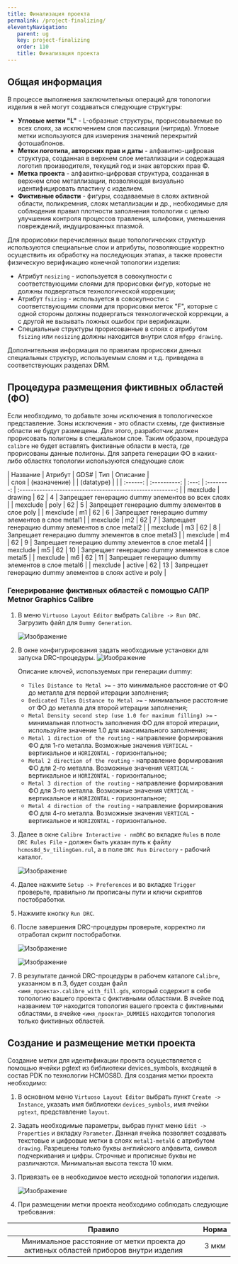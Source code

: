 ```yaml
---
title: Финализация проекта
permalink: /project-finalizing/
eleventyNavigation:
   parent: ug
   key: project-finalizing
   order: 110
   title: Финализация проекта
---
```



## Общая информация

В процессе выполнения заключительных операций для топологии изделия в ней могут создаваться следующие структуры:

- **Угловые метки "L"** - L-образные структуры, прорисовываемые во всех слоях, за исключением слоя пассивации (нитрида). Угловые метки используются для измерения значений перекрытий фотошаблонов.
- **Метки логотипа, авторских прав и даты** - алфавитно-цифровая структура, созданная в верхнем слое металлизации и содержащая логотип производителя, текущий год и знак авторских прав ©.
- **Метка проекта** - алфавитно-цифровая структура, созданная в верхнем слое металлизации, позволяющая визуально идентифицировать пластину с изделием.
- **Фиктивные области** - фигуры, создаваемые в слоях активной области, поликремния, слоях металлизации и др., необходимые для соблюдения правил плотности заполнения топологии с целью улучшения контроля процессов травления, шлифовки, уменьшения повреждений, индуцированных плазмой.

Для прорисовки перечисленных выше топологических структур используются специальные слои и атрибуты, позволяющие корректно осуществить их обработку на последующих этапах, а также провести физическую верификацию конечной топологии изделия:

- Атрибут `nosizing` - используется в совокупности с соответствующими слоями для прорисовки фигур, которые не должны подвергаться технологической коррекции;
- Атрибут `fsizing` - используется в совокупности с соответствующими слоями для прорисовки меток "F", которые с одной стороны должны подвергаться технологической коррекции, а с другой не вызывать ложных ошибок при верификации.
- Специальные структуры прорисованные в слоях с атрибутом `fsizing` или `nosizing` должны находится внутри слоя `mfgpp drawing`.

Дополнительная информация по правилам прорисовки данных специальных структур, используемым слоям и т.д. приведена в соответствующих разделах DRM.

## Процедура размещения фиктивных областей (ФО)

Если необходимо, то добавьте зоны исключения в топологическое представление. Зоны исключения - это области схемы, где фиктивные области не будут размещены. Для этого, разработчик должен прорисовать полигоны в специальном слое. Таким образом, процедура `calibre` не будет вставлять фиктивные области в места, где прорисованы данные полигоны.
Для запрета генерации ФО в каких-либо областях топологии используются следующие слои:

| Название |    Атрибут   | GDS#  |     Тип    |                         Описание                          |\
|   слоя   | (назначение) |       | (datatype) |                                                           |
| :------: | :----------: | :---: | :--------: | :-------------------------------------------------------: |
| mexclude |   drawing    |  62   |     4      |     Запрещает генерацию dummy элементов во всех слоях     |
| mexclude |     poly     |  62   |     5      |      Запрещает генерацию dummy элементов в слое poly      |
| mexclude |      m1      |  62   |     6      |     Запрещает генерацию dummy элементов в слое metal1     |
| mexclude |      m2      |  62   |     7      |     Запрещает генерацию dummy элементов в слое metal2     |
| mexclude |      m3      |  62   |     8      |     Запрещает генерацию dummy элементов в слое metal3     |
| mexclude |      m4      |  62   |     9      |     Запрещает генерацию dummy элементов в слое metal4     |
| mexclude |      m5      |  62   |     10     |     Запрещает генерацию dummy элементов в слое metal5     |
| mexclude |      m6      |  62   |     11     |     Запрещает генерацию dummy элементов в слое metal6     |
| mexclude |    active    |  62   |     13     | Запрещает генерацию dummy элементов в слоях active и poly |

### Генерирование фиктивных областей c помощью САПР Metnor Graphics Calibre

1. В меню `Virtuoso Layout Editor` выбрать `Calibre -> Run DRC`. Загрузить файл для `Dummy Generation`.

   ![Изображение](/content/images/ug/11_1.png)

2. В окне конфигурирования задать необходимые установки для запуска DRC-процедуры.
   ![Изображение](/content/images/ug/11_2.png)

   Описание ключей, используемых при генерации dummy:

   - `Tiles Distance to Metal >=` - это минимальное расстояние от ФО до металла для первой итерации заполнения;
   - `Dedicated Tiles Distance to Metal >=` - минимальное расстояние от ФО до металла для второй итерации заполнения;
   - `Metal Density second step (use 1.0 for maximum filling) >=` - минимальная плотность заполнения ФО для второй итерации, используйте значение 1.0 для максимального заполнения;
   - `Metal 1 direction of the routing` - направление формирования ФО для 1-го металла. Возможные значения `VERTICAL` - вертикальное и `HORIZONTAL` - горизонтальное;
   - `Metal 2 direction of the routing` - направление формирования ФО для 2-го металла. Возможные значения `VERTICAL` - вертикальное и `HORIZONTAL` - горизонтальное;
   - `Metal 3 direction of the routing` - направление формирования ФО для 3-го металла. Возможные значения `VERTICAL` - вертикальное и `HORIZONTAL` - горизонтальное;
   - `Metal 4 direction of the routing` - направление формирования ФО для 4-го металла. Возможные значения `VERTICAL` - вертикальное и `HORIZONTAL` - горизонтальное.

3. Далее в окне `Calibre Interactive - nmDRC` во вкладке `Rules`  в поле `DRC Rules File` - должен быть указан путь к файлу `hcmos8d_5v_tilingGen.rul`, а в поле `DRC Run Directory` - рабочий каталог.

   ![Изображение](/content/images/ug/11_3.png)

4. Далее нажмите `Setup -> Preferences` и во вкладке `Trigger` проверьте, правильно ли прописаны пути и ключи скриптов постобработки.
5. Нажмите кнопку `Run DRC`.
6. После завершения DRC-процедуры проверьте, корректно ли отработал скрипт постобработки.

   ![Изображение](/content/images/ug/11_4.png)

   ![Изображение](/content/images/ug/11_5.png)

7. В результате данной DRC-процедуры в рабочем каталоге `Calibre`, указанном в п.3, будет создан файл `<имя_проекта>.calibre_with_fill.gds`, который содержит в себе топологию вашего проекта с фиктивными областями. В ячейке под названием `TOP` находится топология вашего проекта с фиктивными областями, в ячейке `<имя_проекта>_DUMMIES` находится топология только фиктивных областей.

## Создание и размещение метки проекта

Создание метки для идентификации проекта осуществляется с помощью ячейки pgtext из библиотеки devices_symbols, входящей в состав PDK по технологии HCMOS8D.
Для создания метки проекта необходимо:

1. В основном меню `Virtuoso Layout Editor` выбрать пункт `Create -> Instance`, указать имя библиотеки `devices_symbols`, имя ячейки `pgtext`, представление `layout`.
2. Задать необходимые параметры, выбрав пункт меню `Edit -> Properties` и вкладку `Parameter`. Данная ячейка позволяет создавать текстовые и цифровые метки в слоях `metal1-metal6` с атрибутом `drawing`. Разрешены только буквы английского алфавита, символ подчеркивания и цифры. Строчные и прописные буквы не различаются. Минимальная высота текста 10 мкм.
3. Привязать ее в необходимое место исходной топологии изделия.

   ![Изображение](/content/images/ug/11_8.png)

4. При размещении метки проекта необходимо соблюдать следующие требования:

|                                       Правило                                        | Норма |
|:------------------------------------------------------------------------------------:|:-----:|
| Минимальное расстояние от метки проекта до активных областей приборов внутри изделия | 3 мкм |
